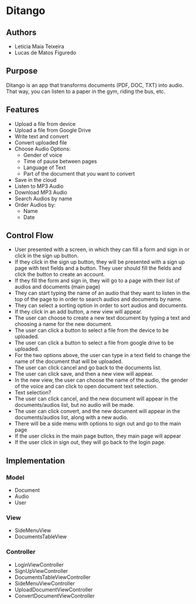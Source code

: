 # Ditango

## Authors
- Leticia Maia Teixeira
- Lucas de Matos Figuredo 

## Purpose
Ditango is an app that transforms documents (PDF, DOC, TXT) into audio. That
way, you can listen to a paper in the gym, riding the bus, etc.

## Features
- Upload a file from device
- Upload a file from Google Drive
- Write text and convert
- Convert uploaded file
- Choose Audio Options:
  - Gender of voice
  - Time of pause between pages
  - Language of Text
  - Part of the document that you want to convert
- Save in the cloud 
- Listen to MP3 Audio
- Download MP3 Audio
- Search Audios by name
- Order Audios by:
  - Name
  - Date

## Control Flow
- User presented with a screen, in which they can fill a form and sign in or
click in the sign up button.
- If they click in the sign up button, they will be presented with a sign up
page with text fields and a button. They user should fill the fields and click
the button to create an account.
- If they fill the form and sign in, they will go to a page with their list of
audios and documents (main page) 
- They can start typing the name of an audio that they want to listen in the
top of the page to in order to search audios and documents by name.
- They can select a sorting option in order to sort audios and documents.
- If they click in an add button, a new view will appear. 
- The user can choose to create a new text document by typing a text and choosing 
a name for the new document.
- The user can click a button to select a file from the device to be uploaded.
- The user can click a button to select a file from google drive to be uploaded.
- For the two options above, the user can type in a text field to change the name
of the document that will be uploaded.
- The user can click cancel and go back to the documents list.
- The user can click save, and then a new view will appear.
- In the new view, the user can choose the name of the audio, the gender of the voice
and can click to open document text selection.
- Text selection?
- The user can click cancel, and the new document will appear in the documents/audios
list, but no audio will be made.
- The user can click convert, and the new document will appear in the 
documents/audios list, along with a new audio.
- There will be a side menu with options to sign out and go to the main page
- If the user clicks in the main page button, they main page will appear
- If the user click in sign out, they will go back to the login page. 

## Implementation

### Model
- Document
- Audio
- User

### View
- SideMenuView
- DocumentsTableView

### Controller
- LoginViewController
- SignUpViewController
- DocumentsTableViewController
- SideMenuViewController
- UploadDocumentViewController
- ConvertDocumentViewController
